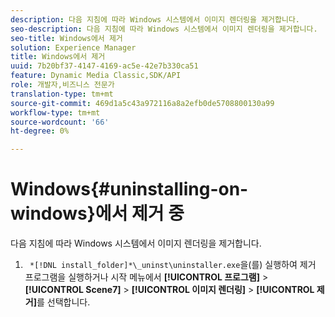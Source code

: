 ```yaml
---
description: 다음 지침에 따라 Windows 시스템에서 이미지 렌더링을 제거합니다.
seo-description: 다음 지침에 따라 Windows 시스템에서 이미지 렌더링을 제거합니다.
seo-title: Windows에서 제거
solution: Experience Manager
title: Windows에서 제거
uuid: 7b20bf37-4147-4169-ac5e-42e7b330ca51
feature: Dynamic Media Classic,SDK/API
role: 개발자,비즈니스 전문가
translation-type: tm+mt
source-git-commit: 469d1a5c43a972116a8a2efb0de5708800130a99
workflow-type: tm+mt
source-wordcount: '66'
ht-degree: 0%

---
```



# Windows{#uninstalling-on-windows}에서 제거 중

다음 지침에 따라 Windows 시스템에서 이미지 렌더링을 제거합니다.

1. ` *[!DNL install_folder]*\_uninst\uninstaller.exe`을(를) 실행하여 제거 프로그램을 실행하거나 시작 메뉴에서 **[!UICONTROL 프로그램]** > **[!UICONTROL Scene7]** > **[!UICONTROL 이미지 렌더링]** > **[!UICONTROL 제거]**&#x200B;를 선택합니다.
